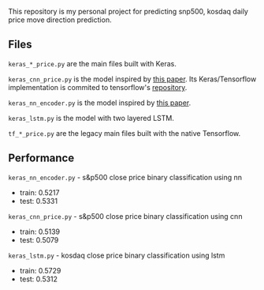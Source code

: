 This repository is my personal project for predicting snp500, kosdaq daily price move direction prediction.

## Files

`keras_*_price.py` are the main files built with Keras. 

`keras_cnn_price.py` is the model inspired by [this paper](https://arxiv.org/abs/1412.1058). 
Its Keras/Tensorflow implementation is commited to tensorflow's [repository](https://github.com/tensorflow/models/tree/master/research/sentiment_analysis).


`keras_nn_encoder.py` is the model inspired by [this paper](https://arxiv.org/abs/1508.01993).

`keras_lstm.py` is the model with two layered LSTM.

`tf_*_price.py` are the legacy main files built with the native Tensorflow.


## Performance

`keras_nn_encoder.py` - s&p500 close price binary classification using nn
* train: 0.5217
* test: 0.5331

`keras_cnn_price.py` - s&p500 close price binary classification using cnn 
* train: 0.5139
* test: 0.5079

`keras_lstm.py` - kosdaq close price binary classification using lstm
* train: 0.5729
* test: 0.5312
 
